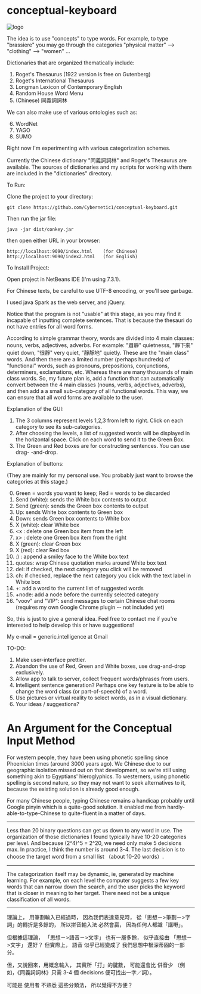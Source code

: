 conceptual-keyboard
===================

<img src="https://sites.google.com/site/cyberneticorganism01/downloads/octopus.png?attredirects=0" alt="logo" title="Conkey"/>

The idea is to use "concepts" to type words.  For example, to type "brassiere"
you may go through the categories "physical matter" --> "clothing" --> "women" ...

Dictionaries that are organized thematically include:

1. Roget's Thesaurus (1922 version is free on Gutenberg)
2. Roget's International Thesaurus
3. Longman Lexicon of Contemporary English
4. Random House Word Menu
5. (Chinese) 同義詞詞林

We can also make use of various ontologies such as:

6. WordNet
7. YAGO
8. SUMO

Right now I'm experimenting with various categorization schemes.

Currently the Chinese dictionary "同義詞詞林" and Roget's Thesaurus are available.
The sources of dictionaries and my scripts for working with them are included in
the "dictionaries" directory.

To Run:

Clone the project to your directory:

    git clone https://github.com/Cybernetic1/conceptual-keyboard.git

Then run the jar file:

    java -jar dist/conkey.jar

then open either URL in your browser:

    http://localhost:9090/index.html    (for Chinese)
    http://localhost:9090/index2.html   (for English)

To Install Project:

Open project in NetBeans IDE (I'm using 7.3.1).

For Chinese texts, be careful to use UTF-8 encoding, or you'll see garbage.

I used java Spark as the web server, and jQuery.

Notice that the program is not "usable" at this stage, as you may find it
incapable of inputting complete sentences.  That is because the thesauri do not
have entries for all word forms.

According to simple grammar theory, words are divided into 4 main classes:
nouns, verbs, adjectives, adverbs.  For example:
"肅靜" quietnesss, "靜下來" quiet down, "很靜" very quiet, "靜靜地" quietly.
These are the "main class" words.  And then there are a limited number (perhaps
hundreds) of "functional" words, such as pronouns, prepositions, conjunctions,
determiners, exclamations, etc.  Whereas there are many thousands of main class
words.  So, my future plan is, add a function that can automatically convert
between the 4 main classes (nouns, verbs, adjectives, adverbs), and then add a
a small sub-category of all functional words.  This way, we can ensure that all
word forms are available to the user.

Explanation of the GUI:

1. The 3 columns represent levels 1,2,3 from left to right.  Click on each
   category to see its sub-categories.
2. After choosing the levels, a list of suggested words will be displayed in
   the horizontal space.  Click on each word to send it to the Green Box.
3. The Green and Red boxes are for constructing sentences.  You can use drag-
   -and-drop.

Explanation of buttons:

(They are mainly for my personal use.  You probably just want to browse the
categories at this stage.)

0. Green = words you want to keep;
   Red = words to be discarded
1. Send (white): sends the White box contents to output
2. Send (green): sends the Green box contents to output
3. Up: sends White box contents to Green box
4. Down: sends Green box contents to White box
5. X (white): clear White box
6. <x : delete one Green box item from the left
7. x> : delete one Green box item from the right
8. X (green): clear Green box
9. X (red): clear Red box
10. :) : append a smiley face to the White box text
11. quotes: wrap Chinese quotation marks around White box text
12. del: if checked, the next category you click will be removed
13. ch:  if checked, replace the next category you click with the text label
         in White box
14. +: add a word to the current list of suggested words
15. +node: add a node before the currently selected category
16. "voov" and "VIP":  send messages to certain Chinese chat rooms (requires
    my own Google Chrome plugin -- not included yet)

So, this is just to give a general idea.  Feel free to contact me if you're
interested to help develop this or have suggestions!

My e-mail = generic.intelligence at Gmail

TO-DO:

1. Make user-interface prettier.
2. Abandon the use of Red, Green and White boxes, use drag-and-drop exclusively.
3. Allow app to talk to server, collect frequent words/phrases from users.
4. Intelligent sentence generation?  Perhaps one key feature is to be able to
   change the word class (or part-of-speech) of a word.
5. Use pictures or virtual reality to select words, as in a visual dictionary.
6. Your ideas / suggestions?

An Argument for the Conceptual Input Method
===========================================

For western people, they have been using phonetic spelling since Phoenician times (around 3000 years ago).  We Chinese due to our geographic isolation missed out on that development, so we're still using something akin to Egyptians' hieroglyphics.  To westerners, using phonetic spelling is second nature, so they may not want to seek alternatives to it, because the existing solution is already good enough.

For many Chinese people, typing Chinese remains a handicap probably until Google pinyin which is a quite-good solution.  It enabled me from hardly-able-to-type-Chinese to quite-fluent in a matter of days.

* * *

Less than 20 binary questions can get us down to any word in use.  The organization of those dictionaries I found typically have 10-20 categories per level.  And because (2^4)^5 = 2^20, we need only make 5 decisions max.  In practice, I think the number is around 3-4.  The last decision is to choose the target word from a small list （about 10-20 words）.

* * *

​The categorization itself may be dynamic​, ie, generated by machine learning.  For example, on each level the computer suggests a few key words that can narrow down the search, and the user picks the keyword that is closer in meaning to her target.  There need not be a unique classification of all words.

* * *

理論上， 用筆劃輸入已經過時， 因為我們表達意見時， 從「思想－>筆劃－>字詞」的轉折是多餘的，
所以拼音輸入法 必然會贏， 因為任何人都識「講嘢」。

但根據這理論， 「思想－>語音－>文字」 也有一層多餘， 似乎直接由 「思想－>文字」 還好？
但實際上， 語音 似乎已經變成了 我們思想中根深蒂固的一部分。

但，又說回來，用概念輸入， 其實所「打」的鍵數， 可能還會比 併音少 （例如，《同義詞詞林》只需
3-4 個 decisions 便可找出一字／詞）。

可能是 使用者 不熟悉 這些分類法， 所以覺得不方便？